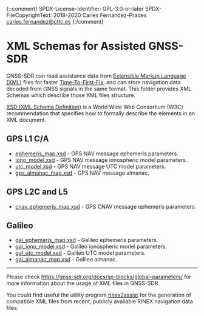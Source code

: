 {::comment}
SPDX-License-Identifier: GPL-3.0-or-later
SPDX-FileCopyrightText: 2018-2020 Carles Fernandez-Prades <carles.fernandez@cttc.es>
{:/comment}
# XML Schemas for Assisted GNSS-SDR

GNSS-SDR can read assistance data from [Extensible Markup Language (XML)](https://www.w3.org/XML/) files for faster [Time-To-First-Fix](https://gnss-sdr.org/design-forces/availability/#time-to-first-fix-ttff), and can store navigation data decoded from GNSS signals in the same format. This folder provides XML Schemas which describe those XML files structure.

[XSD (XML Schema Definition)](https://www.w3.org/XML/Schema) is a World Wide Web Consortium (W3C) recommendation that specifies how to formally describe the elements in an XML document.


GPS L1 C/A
----------

 - [ephemeris_map.xsd](./ephemeris_map.xsd) - GPS NAV message ephemeris parameters.
 - [iono_model.xsd](./iono_model.xsd) - GPS NAV message ionospheric model parameters.
 - [utc_model.xsd](./utc_model.xsd) - GPS NAV message UTC model parameters.
 - [gps_almanac_map.xsd](./gps_almanac_map.xsd) - GPS NAV message almanac.


GPS L2C and L5
--------------

 - [cnav_ephemeris_map.xsd](./cnav_ephemeris_map.xsd) - GPS CNAV message ephemeris parameters.


Galileo
-------

 - [gal_ephemeris_map.xsd](./gal_ephemeris_map.xsd) - Galileo ephemeris parameters.
 - [gal_iono_model.xsd](./gal_iono_model.xsd) - Galileo ionospheric model parameters.
 - [gal_utc_model.xsd](./gal_utc_model.xsd) - Galileo UTC model parameters.
 - [gal_almanac_map.xsd](./gal_almanac_map.xsd) - Galileo almanac.

-------

Please check https://gnss-sdr.org/docs/sp-blocks/global-parameters/ for more information about the usage of XML files in GNSS-SDR.

You could find useful the utility program [rinex2assist](https://github.com/gnss-sdr/gnss-sdr/tree/next/src/utils/rinex2assist) for the generation of compatible XML files from recent, publicly available RINEX navigation data files.
